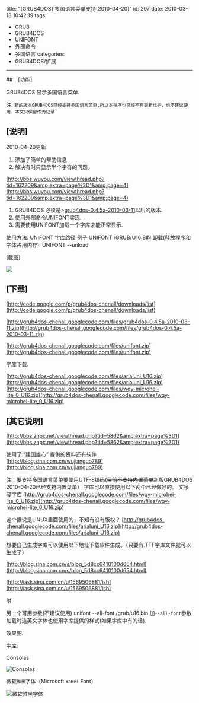 title: "[GRUB4DOS] 多国语言菜单支持[2010-04-20]"
id: 207
date: 2010-03-18 10:42:19
tags: 
- GRUB
- GRUB4DOS
- UNIFONT
- 外部命令
- 多国语言
categories: 
- GRUB4DOS/扩展
---


##　[功能]

GRUB4DOS 显示多国语言菜单.

注: `新的版本GRUB4DOS已经支持多国语言菜单,所以本程序也已经不再更新维护，也不建议使用．本文只保留作为记录.`

## [说明]
  2010-04-20更新

  1.  添加了简单的帮助信息
  2.  解决有时只显示半个字符的问题。

 [http://bbs.wuyou.com/viewthread.php?tid=162209&amp;extra=page%3D1&amp;page=4](http://bbs.wuyou.com/viewthread.php?tid=162209&amp;extra=page%3D1&amp;page=4) 

 1. GRUB4DOS 必须是>[grub4dos-0.4.5a-2010-03-11](http://code.google.com/p/grub4dos-chenall/downloads/detail?name=grub4dos-0.4.5a-2010-03-11.zip&amp;can=2&amp;q=)以后的版本.
 2. 使用外部命令UNIFONT实现.
 3. 需要使用UNIFONT加载一个字库才能正常显示.

使用方法:
    UNIFONT 字库路径
例子
    UNIFONT /GRUB/U16.BIN
卸载(释放程序和字体占用内存):
    UNIFONT --unload

 [截图]</font>
 
 ![](http://farm5.static.flickr.com/4055/4529415013_b2a3dfd68f_o.png)
 
 ## [下载]

[http://code.google.com/p/grub4dos-chenall/downloads/list](http://code.google.com/p/grub4dos-chenall/downloads/list)

[http://grub4dos-chenall.googlecode.com/files/grub4dos-0.4.5a-2010-03-11.zip](http://grub4dos-chenall.googlecode.com/files/grub4dos-0.4.5a-2010-03-11.zip)

[http://grub4dos-chenall.googlecode.com/files/unifont.zip](http://grub4dos-chenall.googlecode.com/files/unifont.zip)


字库下载.

 [http://grub4dos-chenall.googlecode.com/files/arialuni_U16.zip](http://grub4dos-chenall.googlecode.com/files/arialuni_U16.zip)
 [http://grub4dos-chenall.googlecode.com/files/wqy-microhei-lite_0_U16.zip](http://grub4dos-chenall.googlecode.com/files/wqy-microhei-lite_0_U16.zip)
 
## [其它说明]

[http://bbs.znpc.net/viewthread.php?tid=5862&amp;extra=page%3D1](http://bbs.znpc.net/viewthread.php?tid=5862&amp;extra=page%3D1)


使用了 “建国雄心” 提供的资料还有软件
 [http://blog.sina.com.cn/wujianguo789](http://blog.sina.com.cn/wujianguo789)

注：要支持多国语言菜单要使用UTF-8编码(<strike>目前不支持内置菜单</strike>新版GRUB4DOS 2010-04-20已经支持内置菜单）
 字库可以直接使用以下两个已经做好的。
 文泉驿字库
 [http://grub4dos-chenall.googlecode.com/files/wqy-microhei-lite_0_U16.zip](http://grub4dos-chenall.googlecode.com/files/wqy-microhei-lite_0_U16.zip)

这个据说是LINUX里面使用的，不知有没有版权？
 [http://grub4dos-chenall.googlecode.com/files/arialuni_U16.zip](http://grub4dos-chenall.googlecode.com/files/arialuni_U16.zip)

想要自己生成字库可以使用以下地址下载软件生成。（只要有.TTF字库文件就可以生成了）

[http://blog.sina.com.cn/s/blog_5d8cc6410100d654.html](http://blog.sina.com.cn/s/blog_5d8cc6410100d654.html)

[http://iask.sina.com.cn/u/1569506881/ish](http://iask.sina.com.cn/u/1569506881/ish)

附:

 另一个可用参数(不建议使用)
     unifont --all-font /grub/u16.bin
 加`--all-font`参数加载时连英文字体也使用字库提供的样式(如果字库中有的话).

 效果图.

 字库:

Consolas

 ![Consolas](http://farm5.static.flickr.com/4046/4529415313_9b3f7a253e_o.png)
 
微软`雅黑`字体（Microsoft `YaHei` Font）

![微软雅黑字体](http://farm5.static.flickr.com/4068/4529415723_b67a10bfa9_o.png)